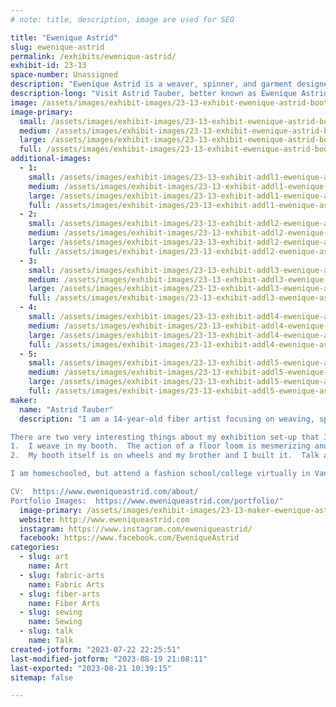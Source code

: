 ```yaml
---
# note: title, description, image are used for SEO

title: "Ewenique Astrid"
slug: ewenique-astrid
permalink: /exhibits/ewenique-astrid/
exhibit-id: 23-13
space-number: Unassigned
description: "Ewenique Astrid is a weaver, spinner, and garment designer creating art with natural fibers."
description-long: "Visit Astrid Tauber, better known as Ewenique Astrid, to see fabric come to life on a floor loom!  Astrid is able to take a dirty fleece off of a sheep and turn it into something both functional and beautiful!  From spinning to weaving to sewing... she does it all!  "
image: /assets/images/exhibit-images/23-13-exhibit-ewenique-astrid-booth-set-up-large.png
image-primary: 
  small: /assets/images/exhibit-images/23-13-exhibit-ewenique-astrid-booth-set-up-small.png
  medium: /assets/images/exhibit-images/23-13-exhibit-ewenique-astrid-booth-set-up-medium.png
  large: /assets/images/exhibit-images/23-13-exhibit-ewenique-astrid-booth-set-up-large.png
  full: /assets/images/exhibit-images/23-13-exhibit-ewenique-astrid-booth-set-up-full.png
additional-images: 
  - 1:
    small: /assets/images/exhibit-images/23-13-exhibit-addl1-ewenique-astrid-20230625-astrid-ewenique-002-small.jpg
    medium: /assets/images/exhibit-images/23-13-exhibit-addl1-ewenique-astrid-20230625-astrid-ewenique-002-medium.jpg
    large: /assets/images/exhibit-images/23-13-exhibit-addl1-ewenique-astrid-20230625-astrid-ewenique-002-large.jpg
    full: /assets/images/exhibit-images/23-13-exhibit-addl1-ewenique-astrid-20230625-astrid-ewenique-002-full.jpg
  - 2:
    small: /assets/images/exhibit-images/23-13-exhibit-addl2-ewenique-astrid-img-8942-small.JPG
    medium: /assets/images/exhibit-images/23-13-exhibit-addl2-ewenique-astrid-img-8942-medium.JPG
    large: /assets/images/exhibit-images/23-13-exhibit-addl2-ewenique-astrid-img-8942-large.JPG
    full: /assets/images/exhibit-images/23-13-exhibit-addl2-ewenique-astrid-img-8942-full.JPG
  - 3:
    small: /assets/images/exhibit-images/23-13-exhibit-addl3-ewenique-astrid-img-8996-small.JPG
    medium: /assets/images/exhibit-images/23-13-exhibit-addl3-ewenique-astrid-img-8996-medium.JPG
    large: /assets/images/exhibit-images/23-13-exhibit-addl3-ewenique-astrid-img-8996-large.JPG
    full: /assets/images/exhibit-images/23-13-exhibit-addl3-ewenique-astrid-img-8996-full.JPG
  - 4:
    small: /assets/images/exhibit-images/23-13-exhibit-addl4-ewenique-astrid-untitled-design-4-small.jpg
    medium: /assets/images/exhibit-images/23-13-exhibit-addl4-ewenique-astrid-untitled-design-4-medium.jpg
    large: /assets/images/exhibit-images/23-13-exhibit-addl4-ewenique-astrid-untitled-design-4-large.jpg
    full: /assets/images/exhibit-images/23-13-exhibit-addl4-ewenique-astrid-untitled-design-4-full.jpg
  - 5:
    small: /assets/images/exhibit-images/23-13-exhibit-addl5-ewenique-astrid-untitled-design-5-small.jpg
    medium: /assets/images/exhibit-images/23-13-exhibit-addl5-ewenique-astrid-untitled-design-5-medium.jpg
    large: /assets/images/exhibit-images/23-13-exhibit-addl5-ewenique-astrid-untitled-design-5-large.jpg
    full: /assets/images/exhibit-images/23-13-exhibit-addl5-ewenique-astrid-untitled-design-5-full.jpg
maker: 
  name: "Astrid Tauber"
  description: "I am a 14-year-old fiber artist focusing on weaving, spinning, and garment design.  All of the products in my shop contain a piece of my handwoven fabric made with all-natural fibers.  I can take fiber off a sheep and transform it into something both beautiful and functional.  

There are two very interesting things about my exhibition set-up that I think would be a great fit for Maker Faire.  
1.  I weave in my booth.  The action of a floor loom is mesmerizing and people stand and watch for long periods of time trying to figure out how the patterns are made.  
2.  My booth itself is on wheels and my brother and I built it.  Talk about Maker Faire heaven!  We bought a $400 utility trailer base at Harbor Freight and built the shop you see here - https://www.instagram.com/reel/Cr7PtwSoXuP/?utm_source=ig_web_copy_link&igshid=MzRlODBiNWFlZA==

I am homeschooled, but attend a fashion school/college virtually in Vancouver.  

CV:  https://www.eweniqueastrid.com/about/
Portfolio Images:  https://www.eweniqueastrid.com/portfolio/"
  image-primary: /assets/images/exhibit-images/23-13-maker-ewenique-astrid-png-medium.png
  website: http://www.eweniqueastrid.com
  instagram: https://www.instagram.com/eweniqueastrid/
  facebook: https://www.facebook.com/EweniqueAstrid
categories: 
  - slug: art
    name: Art
  - slug: fabric-arts
    name: Fabric Arts
  - slug: fiber-arts
    name: Fiber Arts
  - slug: sewing
    name: Sewing
  - slug: talk
    name: Talk
created-jotform: "2023-07-22 22:25:51"
last-modified-jotform: "2023-08-19 21:08:11"
last-exported: "2023-08-21 10:39:15"
sitemap: false

---
```

